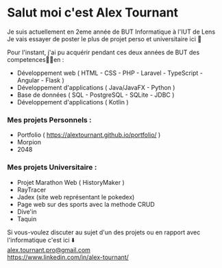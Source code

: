 # Salut moi c'est Alex Tournant
Je suis actuellement en 2eme année de BUT Informatique à l'IUT de Lens 
Je vais essayer de poster le plus de projet perso et universitaire ici 👀

Pour l'instant, j'ai pu acquérir pendant ces deux années de BUT des competences🧑‍💻en :  

- Développement web ( HTML - CSS - PHP - Laravel - TypeScript - Angular - Flask )
- Développement d'applications ( Java/JavaFX - Python )
- Base de données ( SQL - PostgreSQL - SQLite - JDBC )
- Développement d'applications ( Kotlin )

### Mes projets Personnels :
- Portfolio (  https://alextournant.github.io/portfolio/ )
- Morpion
- 2048
### Mes projets Universitaire :
- Projet Marathon Web ( HistoryMaker )
- RayTracer
- Jadex (site web représentant le pokedex)
- Page web sur des sports avec la methode CRUD
- Dive'in
- Taquin

Si vous-voulez discuter au sujet d'un des projets ou en rapport avec l'informatique c'est ici ⬇️   
alex.tournant.pro@gmail.com   
https://www.linkedin.com/in/alex-tournant/
